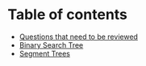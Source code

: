 # Table of contents

* [Questions that need to be reviewed](README.md)
* [Binary Search Tree](binary-search-tree.md)
* [Segment Trees](segment-trees.md)
